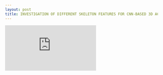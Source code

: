 ```yaml
---
layout: post
title: INVESTIGATION OF DIFFERENT SKELETON FEATURES FOR CNN-BASED 3D ACTION RECOGNITION
---
```


<embed src="https://arxiv.org/pdf/1705.00835.pdf" type="application/pdf" />
